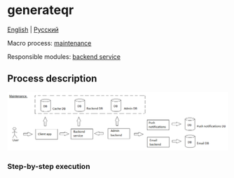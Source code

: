 # generateqr

[English](generateqr.md) | [Русский](generateqr.ru.md)

Macro process: [maintenance](../../macroprocesses/maintenance.md)

Responsible modules: [backend service](../../backend/fileservice.md)

## Process description

![maintenance_overall](../../img/maintenance_overall.png)

### Step-by-step execution
